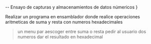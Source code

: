 -- Ensayo de capturas y almacenamientos de datos númericos
}

Realizar un programa en ensamblador donde realice operaciones aritmeticas de suma y resta con numeros hexadecimales
> un menu par aescoger entre suma o resta
> pedir al usuario dos numeros
> dar el resultado en hexadecimal